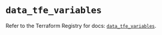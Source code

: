 # `data_tfe_variables`

Refer to the Terraform Registry for docs: [`data_tfe_variables`](https://registry.terraform.io/providers/hashicorp/tfe/0.70.0/docs/data-sources/variables).

